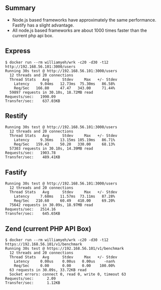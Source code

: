 ## Summary
- Node.js based frameworks have approximately the same performance. Fastify has a slight advantage.
- All node.js based frameworks are about 1000 times faster than the current php api box.

## Express
```
$ docker run --rm williamyeh/wrk -c20 -d30 -t12 http://192.168.56.101:3000/users
Running 30s test @ http://192.168.56.101:3000/users
  12 threads and 20 connections
  Thread Stats   Avg      Stdev     Max   +/- Stdev
    Latency     9.04ms   12.73ms  75.30ms   86.58%
    Req/Sec   166.80     47.47   343.00     71.44%
  59897 requests in 30.10s, 18.72MB read
Requests/sec:   1990.09
Transfer/sec:    637.03KB
```

## Restify
```
Running 30s test @ http://192.168.56.101:3000/users
  12 threads and 20 connections
  Thread Stats   Avg      Stdev     Max   +/- Stdev
    Latency     9.36ms   13.15ms 105.19ms   86.71%
    Req/Sec   159.43     50.20   330.00     68.13%
  57303 requests in 30.10s, 14.39MB read
Requests/sec:   1903.78
Transfer/sec:    489.41KB
```

## Fastify
```
Running 30s test @ http://192.168.56.101:3000/users
  12 threads and 20 connections
  Thread Stats   Avg      Stdev     Max   +/- Stdev
    Latency     7.68ms   11.57ms  73.11ms   87.28%
    Req/Sec   210.60     60.49   410.00     69.20%
  75642 requests in 30.09s, 18.97MB read
Requests/sec:   2514.16
Transfer/sec:    645.65KB
```

## Zend (current PHP API Box)
```
$ docker run --rm williamyeh/wrk -c20 -d30 -t12 https://192.168.56.101/v1/benchmark
Running 30s test @ https://192.168.56.101/v1/benchmark
  12 threads and 20 connections
  Thread Stats   Avg      Stdev     Max   +/- Stdev
    Latency     0.00us    0.00us   0.00us    -nan%
    Req/Sec     0.00      0.00     0.00    100.00%
  63 requests in 30.09s, 33.72KB read
  Socket errors: connect 0, read 0, write 0, timeout 63
Requests/sec:      2.09
Transfer/sec:      1.12KB
```